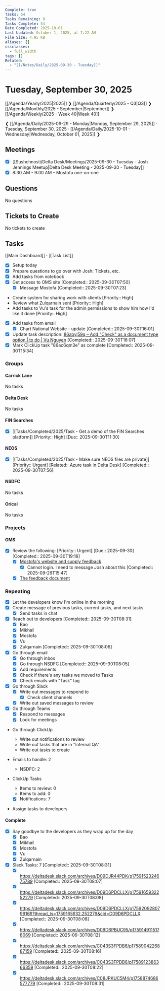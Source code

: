 ```yaml
---
Complete: true
Tasks: 54
Tasks Remaining: 0
Tasks Complete: 54
Date Completed: 2025-10-01
Last Updated: October 1, 2025, at 7:22 AM
File Size: 4.95 KB
aliases: []
cssclasses:
  - full_width
tags: []
Related:
  - "[[/Notes/Daily/2025-09-30 - Tuesday]]"
---
```

# Tuesday, September 30, 2025

[[/Agenda/Yearly/2025|2025]] ❯ [[/Agenda/Quarterly/2025 - Q3|Q3]] ❯ [[/Agenda/Monthly/2025 - September|September]] ❯ [[/Agenda/Weekly/2025 - Week 40|Week 40]]

❮ [[/Agenda/Daily/2025-09-29 - Monday|Monday, September 29, 2025]] · Tuesday, September 30, 2025 · [[/Agenda/Daily/2025-10-01 - Wednesday|Wednesday, October 01, 2025]] ❯

## Meetings

- [x] [[Sushchnosti/Delta Desk/Meetings/2025-09-30 - Tuesday - Josh Jennings Meetup|Delta Desk Meeting - 2025-09-30 - Tuesday]]
- [x] 8:30 AM - 9:00 AM - Mostofa one-on-one

## Questions

<span class="placeholder">No questions</span>

## Tickets to Create

<span class="placeholder">No tickets to create</span>

## Tasks

[[Main Dashboard]] · [[Task List]]

- [x] Setup today
- [x] Prepare questions to go over with Josh: Tickets, etc.
- [x] Add tasks from notebook
- [x] Get access to OMS site [Completed:: 2025-09-30T07:50]
    - [x] Message Mostofa [Completed:: 2025-09-30T07:23]

- Create system for sharing work with clients [Priority:: High]
- Review what Zulqarnain sent [Priority:: High]
- Add tasks to Vu's task for the admin permissions to show him how I'd like it done [Priority:: High]

- [x]  Add tasks from email
    - [x] Chart National Website - update [Completed:: 2025-09-30T16:01]

- [x] Update task description: [86abyj59q – Add "Check" as a document type option | to do | Vu Nguyen](https://app.clickup.com/t/86abyj59q) [Completed:: 2025-09-30T16:07]
- [x] Mark ClickUp task "86ac6qm3e" as complete [Completed:: 2025-09-30T15:34]

### Groups
#### Carrick Lane

<span class="placeholder">No tasks</span>

#### Delta Desk

<span class="placeholder">No tasks</span>

#### FIN Searches

- [x] [[Tasks/Completed/2025/Task - Get a demo of the FIN Searches platform]] [Priority:: High] [Due:: 2025-09-30T11:30]

#### NEOS

- [x] [[Tasks/Completed/2025/Task - Make sure NEOS files are private]]  [Priority:: Urgent] [Related:: Azure task in Delta Desk] [Completed:: 2025-09-30T07:56]

#### NSDFC

<span class="placeholder">No tasks</span>

#### Orical

<span class="placeholder">No tasks</span>

### Projects
#### OMS

- [x] Review the following: [Priority:: Urgent] [Due:: 2025-09-30] [Completed:: 2025-09-30T19:19]
    - [x] [Mostofa's website and supply feedback](https://witty-field-018aee10f.1.azurestaticapps.net/dashboard/clients/details/6389)
        - [x] Cannot login. I need to message Josh about this [Completed:: 2025-09-26T15:47]
    - [x] [The feedback document](https://docs.google.com/document/d/18lYRjKxNhPke2aSh1YWthm2zV78VoWQmbeyj0ZRFHOA/edit?tab=t.0)

### Repeating

- [x] Let the developers know I'm online in the morning
- [x] Create message of previous tasks, current tasks, and next tasks
    - [x] Send tasks in chat
- [x] Reach out to developers [Completed:: 2025-09-30T08:31]
    - [x] Bao
    - [x] Mikhail
    - [x] Mostofa
    - [x] Vu
    - [x] Zulqarnain [Completed:: 2025-09-30T08:06]
- [x] Go through email
    - [x] Go through inbox
    - [x] Go through NSDFC [Completed:: 2025-09-30T08:05]
    - [x] Add requirements
    - [x] Check if there's any tasks we moved to Tasks
    - [x] Check emails with "Task" tag
- [x] Go through Slack
    - [x] Write out messages to respond to
        - [x] Check client channels
    - [x] Write out saved messages to review
- [x] Go through Teams
    - [x] Respond to messages
    - [x] Look for meetings
- Go through ClickUp
    - Write out notifications to review
    - Write out tasks that are in "Internal QA"
    - Write out tasks to create

- Emails to handle: 2
    - NSDFC: 2
- ClickUp Tasks
    - Items to review: 0
    - Items to add: 0
    - [x] Notifications: 7
- Assign tasks to developers


#### Complete

- [x] Say goodbye to the developers as they wrap up for the day
    - [x] Bao
    - [x] Mikhail
    - [x] Mostofa
    - [x] Vu
    - [x] Zulqarnain
- [x] Slack Tasks: 7 [Completed:: 2025-09-30T08:31]
    - [x] https://deltadesk.slack.com/archives/D09DJR44PDK/p1759152324675789 [Completed:: 2025-09-30T08:07]
    - [x] https://deltadesk.slack.com/archives/D09D6PDCLLX/p1759165932252279 [Completed:: 2025-09-30T08:08]
    - [x] https://deltadesk.slack.com/archives/D09D6PDCLLX/p1759209280799169?thread_ts=1759165932.252279&cid=D09D6PDCLLX [Completed:: 2025-09-30T08:08]
    - [x] https://deltadesk.slack.com/archives/D09D6PBUC95/p1759149115178069 [Completed:: 2025-09-30T08:12]
    - [x] https://deltadesk.slack.com/archives/C043S3FPDB6/p1758904226887159 [Completed:: 2025-09-30T08:16]
    - [x] https://deltadesk.slack.com/archives/C043S3FPDB6/p1758912386366359 [Completed:: 2025-09-30T08:22]
    - [x] https://deltadesk.slack.com/archives/C08JPKUC5M4/p1758874686577779 [Completed:: 2025-09-30T08:31]